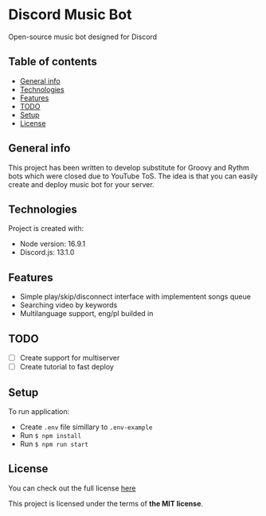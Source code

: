 # Discord Music Bot
Open-source music bot designed for Discord
## Table of contents
* [General info](#general-info)
* [Technologies](#technologies)
* [Features](#features)
* [TODO](#todo)
* [Setup](#setup)
* [License](#license)

## General info
This project has been written to develop substitute for Groovy and Rythm bots which were closed due to YouTube ToS. The idea is that you can easily create and deploy music bot for your server.
	
## Technologies
Project is created with:
* Node version: 16.9.1
* Discord.js: 13.1.0
	
## Features
* Simple play/skip/disconnect interface with implementent songs queue
* Searching video by keywords
* Multilanguage support, eng/pl builded in

## TODO
- [ ] Create support for multiserver
- [ ] Create tutorial to fast deploy

## Setup
To run application:
- Create `.env` file simillary to `.env-example`
- Run `$ npm install`
- Run `$ npm run start`

## License
You can check out the full license [here](./LICENSE)

This project is licensed under the terms of **the MIT license**.
